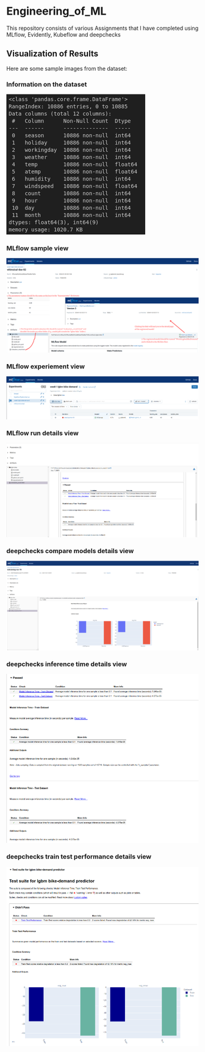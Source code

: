 # Engineering_of_ML
This repository consists of various Assignments that I have completed using MLflow, Evidently, Kubeflow and deepchecks

## Visualization of Results

Here are some sample images from the dataset:
### Information on the dataset
![Sample 1](https://github.com/gaya3senanayake/Engineering_of_ML/blob/main/Images/dataset-info.png)

### MLflow sample view
![Sample 2](https://github.com/gaya3senanayake/Engineering_of_ML/blob/main/Images/ass3-example.png)

### MLflow experiement view
![Sample 3](https://github.com/gaya3senanayake/Engineering_of_ML/blob/main/Images/mlflow-run.png)

### MLflow run details view
![Sample 4](https://github.com/gaya3senanayake/Engineering_of_ML/blob/main/Images/mlflow-run-detail3.png)

### deepchecks compare models details view
![Sample 5](https://github.com/gaya3senanayake/Engineering_of_ML/blob/main/Images/deepchecks-compare-models.png)

### deepchecks inference time details view
![Sample 6](https://github.com/gaya3senanayake/Engineering_of_ML/blob/main/Images/deepchecks-inference-time.png)

### deepchecks train test performance details view
![Sample 7](https://github.com/gaya3senanayake/Engineering_of_ML/blob/main/Images/deepchecks-train-test-performance.png)
